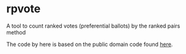 # rpvote
A tool to count ranked votes (preferential ballots) by the ranked pairs method

The code by here is based on the public domain code found [here](https://www.eblong.com/zarf/rpvote.html).
